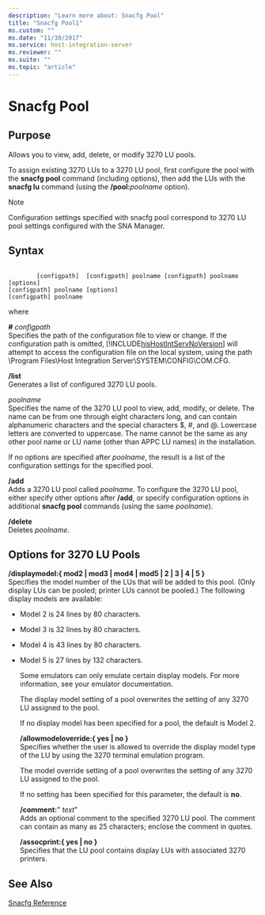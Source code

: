 ```yaml
---
description: "Learn more about: Snacfg Pool"
title: "Snacfg Pool1"
ms.custom: ""
ms.date: "11/30/2017"
ms.service: host-integration-server
ms.reviewer: ""
ms.suite: ""
ms.topic: "article"
---
```

# Snacfg Pool
## Purpose  
 Allows you to view, add, delete, or modify 3270 LU pools.  
  
 To assign existing 3270 LUs to a 3270 LU pool, first configure the pool with the **snacfg pool** command (including options), then add the LUs with the **snacfg lu** command (using the **/pool:**<em>poolname</em> option).  
  
> [!NOTE]
>  Configuration settings specified with snacfg pool correspond to 3270 LU pool settings configured with the SNA Manager.  
  
## Syntax  
  
```  
  
        [configpath]  [configpath] poolname [configpath] poolname [options]  
[configpath] poolname [options]  
[configpath] poolname  
```  
  
 where  
  
 **#** *configpath*  
 Specifies the path of the configuration file to view or change. If the configuration path is omitted, [!INCLUDE[hisHostIntServNoVersion](../includes/hishostintservnoversion-md.md)] will attempt to access the configuration file on the local system, using the path \Program Files\Host Integration Server\SYSTEM\CONFIG\COM.CFG.  
  
 **/list**  
 Generates a list of configured 3270 LU pools.  
  
 *poolname*  
 Specifies the name of the 3270 LU pool to view, add, modify, or delete. The name can be from one through eight characters long, and can contain alphanumeric characters and the special characters $, #, and @. Lowercase letters are converted to uppercase. The name cannot be the same as any other pool name or LU name (other than APPC LU names) in the installation.  
  
 If no options are specified after *poolname*, the result is a list of the configuration settings for the specified pool.  
  
 **/add**  
 Adds a 3270 LU pool called *poolname*. To configure the 3270 LU pool, either specify other options after **/add**, or specify configuration options in additional **snacfg pool** commands (using the same *poolname*).  
  
 **/delete**  
 Deletes *poolname*.  
  
## Options for 3270 LU Pools  
 **/displaymodel:{ mod2 &#124; mod3 &#124; mod4 &#124; mod5 &#124; 2 &#124; 3 &#124; 4 &#124; 5 }**  
 Specifies the model number of the LUs that will be added to this pool. (Only display LUs can be pooled; printer LUs cannot be pooled.) The following display models are available:  
  
- Model 2 is 24 lines by 80 characters.  
  
- Model 3 is 32 lines by 80 characters.  
  
- Model 4 is 43 lines by 80 characters.  
  
- Model 5 is 27 lines by 132 characters.  
  
  Some emulators can only emulate certain display models. For more information, see your emulator documentation.  
  
  The display model setting of a pool overwrites the setting of any 3270 LU assigned to the pool.  
  
  If no display model has been specified for a pool, the default is Model 2.  
  
  **/allowmodeloverride:{ yes &#124; no }**  
  Specifies whether the user is allowed to override the display model type of the LU by using the 3270 terminal emulation program.  
  
  The model override setting of a pool overwrites the setting of any 3270 LU assigned to the pool.  
  
  If no setting has been specified for this parameter, the default is **no**.  
  
  **/comment:**" *text*"  
  Adds an optional comment to the specified 3270 LU pool. The comment can contain as many as 25 characters; enclose the comment in quotes.  
  
  **/assocprint:{ yes &#124; no }**  
  Specifies that the LU pool contains display LUs with associated 3270 printers.  
  
## See Also  
 [Snacfg Reference](../core/snacfg-reference2.md)
